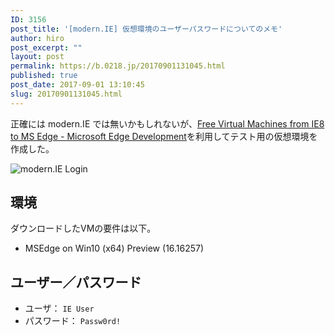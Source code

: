 ```yaml
---
ID: 3156
post_title: '[modern.IE] 仮想環境のユーザーパスワードについてのメモ'
author: hiro
post_excerpt: ""
layout: post
permalink: https://b.0218.jp/20170901131045.html
published: true
post_date: 2017-09-01 13:10:45
slug: 20170901131045.html
---
```

正確には modern.IE では無いかもしれないが、[Free Virtual Machines from IE8 to MS Edge - Microsoft Edge Development](https://developer.microsoft.com/en-us/microsoft-edge/tools/vms/)を利用してテスト用の仮想環境を作成した。

![modern.IE Login](https://i.imgur.com/UH41tmkl.png)

## 環境

ダウンロードしたVMの要件は以下。

* MSEdge on Win10 (x64) Preview (16.16257)


## ユーザー／パスワード

* ユーザ： `IE User`
* パスワード： `Passw0rd!`